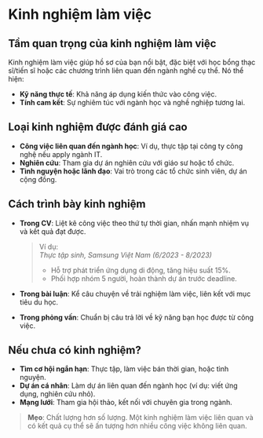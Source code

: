 # Kinh nghiệm làm việc

## Tầm quan trọng của kinh nghiệm làm việc

Kinh nghiệm làm việc giúp hồ sơ của bạn nổi bật, đặc biệt với học bổng thạc sĩ/tiến sĩ hoặc các chương trình liên quan đến ngành nghề cụ thể. Nó thể hiện:
- **Kỹ năng thực tế**: Khả năng áp dụng kiến thức vào công việc.  
- **Tính cam kết**: Sự nghiêm túc với ngành học và nghề nghiệp tương lai.

## Loại kinh nghiệm được đánh giá cao

- **Công việc liên quan đến ngành học**: Ví dụ, thực tập tại công ty công nghệ nếu apply ngành IT.  
- **Nghiên cứu**: Tham gia dự án nghiên cứu với giáo sư hoặc tổ chức.  
- **Tình nguyện hoặc lãnh đạo**: Vai trò trong các tổ chức sinh viên, dự án cộng đồng.

## Cách trình bày kinh nghiệm

- **Trong CV**: Liệt kê công việc theo thứ tự thời gian, nhấn mạnh nhiệm vụ và kết quả đạt được.  
  > Ví dụ:  
  > *Thực tập sinh, Samsung Việt Nam (6/2023 - 8/2023)*  
  > - Hỗ trợ phát triển ứng dụng di động, tăng hiệu suất 15%.  
  > - Phối hợp nhóm 5 người, hoàn thành dự án trước deadline.  

- **Trong bài luận**: Kể câu chuyện về trải nghiệm làm việc, liên kết với mục tiêu du học.  
- **Trong phỏng vấn**: Chuẩn bị câu trả lời về kỹ năng bạn học được từ công việc.

## Nếu chưa có kinh nghiệm?

- **Tìm cơ hội ngắn hạn**: Thực tập, làm việc bán thời gian, hoặc tình nguyện.  
- **Dự án cá nhân**: Làm dự án liên quan đến ngành học (ví dụ: viết ứng dụng, nghiên cứu nhỏ).  
- **Mạng lưới**: Tham gia hội thảo, kết nối với chuyên gia trong ngành.

> **Mẹo**: Chất lượng hơn số lượng. Một kinh nghiệm làm việc liên quan và có kết quả cụ thể sẽ ấn tượng hơn nhiều công việc không liên quan.